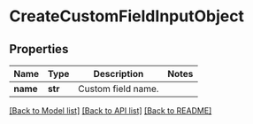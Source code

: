 # CreateCustomFieldInputObject

## Properties
Name | Type | Description | Notes
------------ | ------------- | ------------- | -------------
**name** | **str** | Custom field name. | 

[[Back to Model list]](../README.md#documentation-for-models) [[Back to API list]](../README.md#documentation-for-api-endpoints) [[Back to README]](../README.md)


